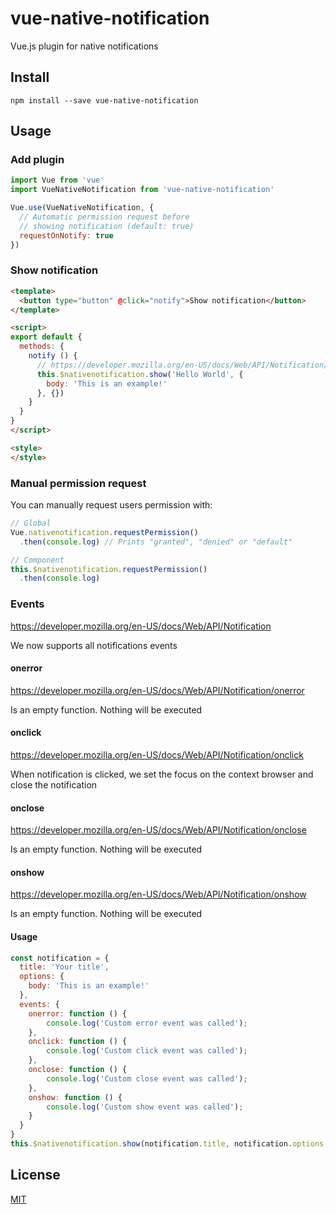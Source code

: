 # vue-native-notification

Vue.js plugin for native notifications

## Install

```
npm install --save vue-native-notification
```

## Usage

### Add plugin

```javascript
import Vue from 'vue'
import VueNativeNotification from 'vue-native-notification'

Vue.use(VueNativeNotification, {
  // Automatic permission request before
  // showing notification (default: true)
  requestOnNotify: true
})
```

### Show notification

```html
<template>
  <button type="button" @click="notify">Show notification</button>
</template>

<script>
export default {
  methods: {
    notify () {
      // https://developer.mozilla.org/en-US/docs/Web/API/Notification/Notification#Parameters
      this.$nativenotification.show('Hello World', {
        body: 'This is an example!'
      }, {})
    }
  }
}
</script>

<style>
</style>
```

### Manual permission request

You can manually request users permission with:

```javascript
// Global
Vue.nativenotification.requestPermission()
  .then(console.log) // Prints "granted", "denied" or "default"

// Component
this.$nativenotification.requestPermission()
  .then(console.log)
```

### Events

https://developer.mozilla.org/en-US/docs/Web/API/Notification

We now supports all notifications events

#### onerror

https://developer.mozilla.org/en-US/docs/Web/API/Notification/onerror

Is an empty function. Nothing will be executed

#### onclick

https://developer.mozilla.org/en-US/docs/Web/API/Notification/onclick

When notification is clicked, we set the focus on the context browser and close the notification

#### onclose

https://developer.mozilla.org/en-US/docs/Web/API/Notification/onclose

Is an empty function. Nothing will be executed

#### onshow

https://developer.mozilla.org/en-US/docs/Web/API/Notification/onshow

Is an empty function. Nothing will be executed

#### Usage

```javascript
const notification = {
  title: 'Your title',
  options: {
    body: 'This is an example!'
  },
  events: {
    onerror: function () {
        console.log('Custom error event was called');
    },
    onclick: function () {
        console.log('Custom click event was called');
    },
    onclose: function () {
        console.log('Custom close event was called');
    },
    onshow: function () {
        console.log('Custom show event was called');
    }
  }
}
this.$nativenotification.show(notification.title, notification.options, notification.events)
```

## License

[MIT](LICENSE.md)
